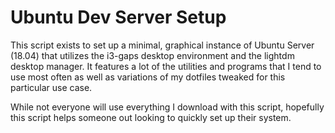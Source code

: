 # Ubuntu Dev Server Setup

This script exists to set up a minimal, graphical instance of Ubuntu Server (18.04)
that utilizes the i3-gaps desktop environment and the lightdm desktop manager. It
features a lot of the utilities and programs that I tend to use most often as well
as variations of my dotfiles tweaked for this particular use case.

While not everyone will use everything I download with this script, hopefully this
script helps someone out looking to quickly set up their system.
